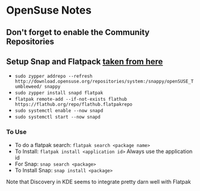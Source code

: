 # OpenSuse Notes

## Don't forget to enable the Community Repositories

## Setup Snap and Flatpack [taken from here](https://linuxstoney.com/install-snap-and-flatpak-in-opensuse-tumbleweed/)
- `sudo zypper addrepo --refresh http://download.opensuse.org/repositories/system:/snappy/openSUSE_Tumbleweed/ snappy`
- `sudo zypper install snapd flatpak`
- `flatpak remote-add --if-not-exists flathub https://flathub.org/repo/flathub.flatpakrepo`
- `sudo systemctl enable --now snapd`
- `sudo systemctl start --now snapd`

### To Use
- To do a flatpak search:  `flatpak search <package name>` 
- To Install: `flatpak install <application id>` Always use the application id
- For Snap:  `snap search <package>`
- To Install Snap:  `snap install <package>`

Note that Discovery in KDE seems to integrate pretty darn well with Flatpak
